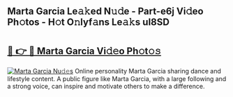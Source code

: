 ## Marta Garcia Le𝚊𝚔ed N𝚞𝚍e - Part-e6j Vi𝚍eo Ph𝚘tos - H𝚘t O𝚗lyf𝚊ns Le𝚊𝚔s uI8SD

# <h2><a href="http://hf3s8c.feru.top/?c=Marta+Garcia">🔗 👉 🔴 Marta Garcia Vi𝚍𝚎o Ph𝚘t𝚘𝚜</a></h2>

[![Marta Garcia Nu𝚍𝚎s](https://i.imgur.com/0TWrTi3.gif)](http://hf3s8c.feru.top/?c=Marta+Garcia)
Online personality Marta Garcia sharing dance and lifestyle content. A public figure like Marta Garcia, with a large following and a strong voice, can inspire and motivate others to make a difference. 
